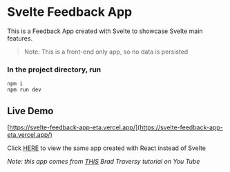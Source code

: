 # Svelte Feedback App

This is a Feedback App created with Svelte to showcase Svelte main features.

> Note: This is a front-end only app, so no data is persisted

### In the project directory, run

`npm i`  
`npm run dev`

## Live Demo

[https://svelte-feedback-app-eta.vercel.app/](https://svelte-feedback-app-eta.vercel.app/)

Click [HERE](https://github.com/emanuelefavero/react-feedback-app) to view the same app created with React instead of Svelte

_Note: this app comes from [THIS](https://www.youtube.com/watch?v=3TVy6GdtNuQ&t=428s) Brad Traversy tutorial on You Tube_
